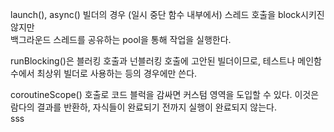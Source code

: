 launch(), async() 빌더의 경우 (일시 중단 함수 내부에서) 스레드 호출을 block시키진 않지만 <br>
백그라운드 스레드를 공유하는 pool을 통해 작업을 실행한다.<br>

runBlocking()은 블러킹 호출과 넌블러킹 호출에 고안된 빌더이므로, 테스트나 메인함수에서 최상위 빌더로 사용하는 등의 경우에만 쓴다.

coroutineScope() 호출로 코드 블럭을 감싸면 커스텀 영역을 도입할 수 있다. 이것은 람다의 결과를 반환하, 자식들이 완료되기 전까지 실행이 완료되지 않는다.<br>
sss